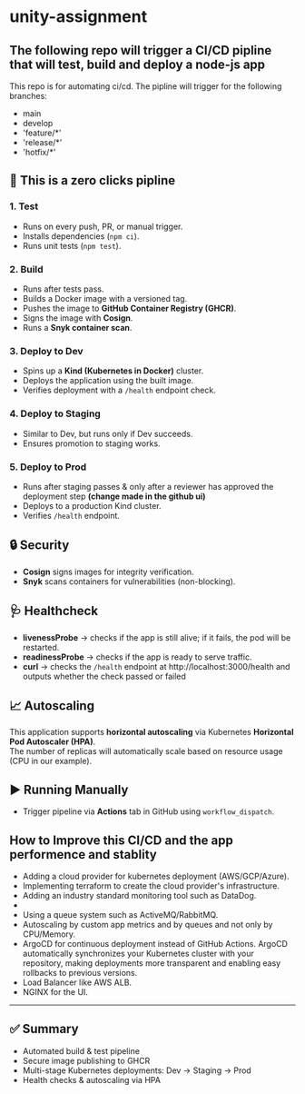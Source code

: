 # unity-assignment
## The following repo will trigger a CI/CD pipline that will test, build and deploy a node-js app

This repo is for automating ci/cd. The pipline will trigger for the following branches:
- main       
- develop    
- 'feature/*'
- 'release/*'
- 'hotfix/*'

## 🚀 This is a zero clicks pipline

### 1. **Test**
- Runs on every push, PR, or manual trigger.
- Installs dependencies (`npm ci`).
- Runs unit tests (`npm test`).

### 2. **Build**
- Runs after tests pass.
- Builds a Docker image with a versioned tag.
- Pushes the image to **GitHub Container Registry (GHCR)**.
- Signs the image with **Cosign**.
- Runs a **Snyk container scan**.

### 3. **Deploy to Dev**
- Spins up a **Kind (Kubernetes in Docker)** cluster.
- Deploys the application using the built image.
- Verifies deployment with a `/health` endpoint check.

### 4. **Deploy to Staging**
- Similar to Dev, but runs only if Dev succeeds.
- Ensures promotion to staging works.

### 5. **Deploy to Prod**
- Runs after staging passes & only after a reviewer has approved the deployment step **(change made in the github ui)**
- Deploys to a production Kind cluster.
- Verifies `/health` endpoint.

## 🔒 Security

- **Cosign** signs images for integrity verification.
- **Snyk** scans containers for vulnerabilities (non-blocking).

## 🩺 Healthcheck

- **livenessProbe** → checks if the app is still alive; if it fails, the pod will be restarted.
- **readinessProbe** → checks if the app is ready to serve traffic.
- **curl** → checks the `/health` endpoint at http://localhost:3000/health and outputs whether the check passed or failed

## 📈 Autoscaling

This application supports **horizontal autoscaling** via Kubernetes **Horizontal Pod Autoscaler (HPA)**.  
The number of replicas will automatically scale based on resource usage (CPU in our example).

## ▶️ Running Manually

- Trigger pipeline via **Actions** tab in GitHub using `workflow_dispatch`.


## How to Improve this CI/CD and the app performence and stablity

- Adding a cloud provider for kubernetes deployment (AWS/GCP/Azure).
- Implementing terraform to create the cloud provider's infrastructure.
- Adding an industry standard monitoring tool such as DataDog.
- 
- Using a queue system such as ActiveMQ/RabbitMQ.
- Autoscaling by custom app metrics and by queues and not only by CPU/Memory.
- ArgoCD for continuous deployment instead of GitHub Actions. ArgoCD automatically synchronizes your Kubernetes cluster with your repository, making deployments more transparent and enabling easy rollbacks to previous versions.
- Load Balancer like AWS ALB.
- NGINX for the UI.


---

## ✅ Summary
- Automated build & test pipeline  
- Secure image publishing to GHCR  
- Multi-stage Kubernetes deployments: Dev → Staging → Prod  
- Health checks & autoscaling via HPA
